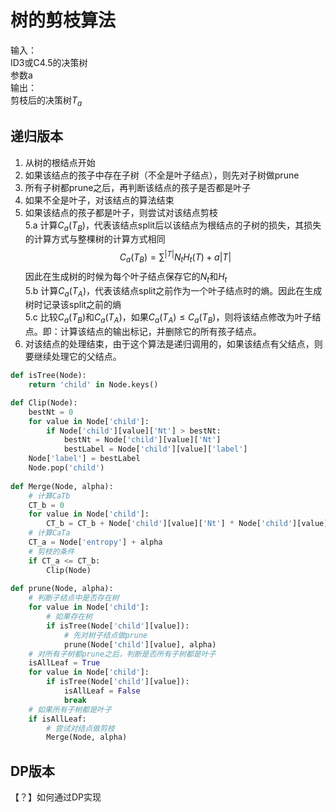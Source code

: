 # 树的剪枝算法

输入：  
ID3或C4.5的决策树  
参数a  
输出：  
剪枝后的决策树$T_a$

## 递归版本

1. 从树的根结点开始  
2. 如果该结点的孩子中存在子树（不全是叶子结点），则先对子树做prune  
3. 所有子树都prune之后，再判断该结点的孩子是否都是叶子  
4. 如果不全是叶子，对该结点的算法结束  
5. 如果该结点的孩子都是叶子，则尝试对该结点剪枝  
5.a 计算$C_a(T_B)$，代表该结点split后以该结点为根结点的子树的损失，其损失的计算方式与整棵树的计算方式相同  
$$
C_a(T_B) = \sum^{|T|}N_tH_t(T) + a|T|
$$
因此在生成树的时候为每个叶子结点保存它的$N_t$和$H_t$  
5.b 计算$C_a(T_A)$，代表该结点split之前作为一个叶子结点时的熵。因此在生成树时记录该split之前的熵  
5.c 比较$C_a(T_B)$和$C_a(T_A)$，如果$C_a(T_A)\le C_a(T_B)$，则将该结点修改为叶子结点。即：计算该结点的输出标记，并删除它的所有孩子结点。  
6. 对该结点的处理结束，由于这个算法是递归调用的，如果该结点有父结点，则要继续处理它的父结点。

```python
def isTree(Node):
    return 'child' in Node.keys()

def Clip(Node):
    bestNt = 0
    for value in Node['child']:
        if Node['child'][value]['Nt'] > bestNt:
            bestNt = Node['child'][value]['Nt']
            bestLabel = Node['child'][value]['label']
    Node['label'] = bestLabel
    Node.pop('child')
    
def Merge(Node, alpha):
    # 计算CaTb
    CT_b = 0
    for value in Node['child']:
        CT_b = CT_b + Node['child'][value]['Nt'] * Node['child'][value]['entropy'] + alpha
    # 计算CaTa
    CT_a = Node['entropy'] + alpha
    # 剪枝的条件
    if CT_a <= CT_b:
        Clip(Node)
        
def prune(Node, alpha):
    # 判断子结点中是否存在树
    for value in Node['child']:
        # 如果存在树
        if isTree(Node['child'][value]):
            # 先对树子结点做prune
            prune(Node['child'][value], alpha)
    # 对所有子树都prune之后，判断是否所有子树都是叶子
    isAllLeaf = True
    for value in Node['child']:
        if isTree(Node['child'][value]):
            isAllLeaf = False
            break
    # 如果所有子树都是叶子
    if isAllLeaf:
        # 尝试对结点做剪枝
        Merge(Node, alpha)
```

## DP版本

【？】如何通过DP实现